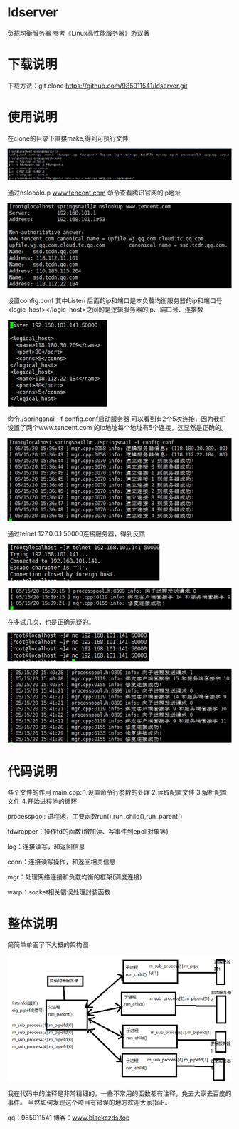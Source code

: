 # ldserver
负载均衡服务器
参考《Linux高性能服务器》游双著

# 下载说明
下载方法：git clone https://github.com/985911541/ldserver.git

# 使用说明
在clone的目录下直接make,得到可执行文件

![img1](https://github.com/985911541/ldserver/blob/master/pic/1.PNG)

通过nsloookup www.tencent.com 命令查看腾讯官网的ip地址

![img2](https://github.com/985911541/ldserver/blob/master/pic/2.PNG)

设置config.conf
其中Listen 后面的ip和端口是本负载均衡服务器的ip和端口号
<logic_host></logic_host>之间的是逻辑服务器的ip、端口号、连接数

![img3](https://github.com/985911541/ldserver/blob/master/pic/3.PNG)

命令./springsnail -f config.conf启动服务器
可以看到有2个5次连接，因为我们设置了两个www.tencent.com 的ip地址每个地址有5个连接，这显然是正确的。

![img4](https://github.com/985911541/ldserver/blob/master/pic/4.PNG)

通过telnet 127.0.0.1 50000连接服务器，得到反馈

![img5](https://github.com/985911541/ldserver/blob/master/pic/5.PNG)

![img6](https://github.com/985911541/ldserver/blob/master/pic/6.PNG)

在多试几次，也是正确无疑的。

![img7](https://github.com/985911541/ldserver/blob/master/pic/7.PNG)

![img8](https://github.com/985911541/ldserver/blob/master/pic/8.PNG)

# 代码说明
各个文件的作用
main.cpp:
1.设置命令行参数的处理
2.读取配置文件
3.解析配置文件
4.开始进程池的循环

processpool: 进程池，主要函数run(),run_child(),run_parent()

fdwrapper：操作fd的函数(增加读、写事件到epoll对象等)

log：连接读写，和返回信息

conn：连接读写操作，和返回相关信息

mgr：处理网络连接和负载均衡的框架(调度连接)

warp：socket相关错误处理封装函数

# 整体说明
简简单单画了下大概的架构图

![img9](https://github.com/985911541/ldserver/blob/master/pic/9.PNG)

我在代码中的注释是非常精细的，一些不常用的函数都有注释，免去大家去百度的事件。
当然如何发现这个项目有错误的地方欢迎大家指正。

qq：985911541
博客：www.blackczds.top

